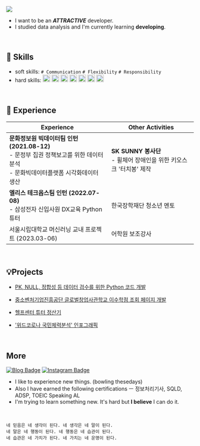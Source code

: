 
<img src="https://capsule-render.vercel.app/api?type=wave&color=FFFACD&height=100&section=header&text=Hi,%20I'm%20coldegg🥚&fontSize=20"/>

- I want to be an ***ATTRACTIVE*** developer.
- I studied data analysis and I'm currently learning **developing**.

<br>

## 🧩 Skills
- soft skills: `# Communication` `# Flexibility` `# Responsibility`
- hard skills: <img src="https://img.shields.io/badge/Python-3776AB?style=for-the-badge&logo=Python&logoColor=white" height=20> <img src="https://img.shields.io/badge/R-276DC3?style=for-the-badge&logo=R&logoColor=white" height=20> <img src="https://img.shields.io/badge/jupyter-F37626?style=for-the-badge&logo=jupyter&logoColor=white" height=20> <img src="https://img.shields.io/badge/MySQL-4479A1?style=for-the-badge&logo=MySQL&logoColor=white" height=20>
<img src="https://img.shields.io/badge/googleappsscript-4285F4?style=for-the-badge&logo=googleappsscript&logoColor=white" height=20> <img src="https://img.shields.io/badge/html5-E34F26?style=for-the-badge&logo=html5&logoColor=white" height=20> <img src="https://img.shields.io/badge/adobephotoshop-31A8FF?style=for-the-badge&logo=adobephotoshop&logoColor=white" height=20>


<br>

## 📌 Experience

| Experience | Other Activities | 
|------|---|
| <b>문화정보원 빅데이터팀 인턴 (2021.08-12)</b>  <br> - 문정부 집권 정책보고를 위한 데이터 분석 <br> - 문화빅데이터플랫폼 시각화데이터 생산 | <b>SK SUNNY 봉사단</b> <br> - 휠체어 장애인을 위한 키오스크 '터치봉' 제작 | 
| <b>엘리스 테크옵스팀 인턴 (2022.07-08)</b> <br> - 삼성전자 신입사원 DX교육 Python 튜터 | 한국장학재단 청소년 멘토 |
| 서울시립대학교 머신러닝 교내 프로젝트 (2023.03-06) | 어학원 보조강사 |

<br>

## 💡Projects

- [PK, NULL, 정합성 등 데이터 검수를 위한 Python 코드 개발](https://github.com/colde99/colde99/blob/0022159a196ee96c480cce7a8f5d5f12e280bf1a/%EB%8D%B0%EC%9D%B4%ED%84%B0%20%EA%B2%80%EC%88%98%20%EC%BD%94%EB%93%9C.md) 

- [중소벤처기업진흥공단 글로벌창업사관학교 이수학점 조회 페이지 개발](https://script.google.com/macros/s/AKfycbyr8HFOIaGpNCcsjH7gJneWXTURuOPaR5XIfZJ6jXOOmqLWqldmrqI078X5_sW4KKps/exec)

-  [헬프센터 튜터 정산기](https://github.com/colde99/colde99/blob/1334dd1b89dcaa00ad7add94d8e1c7eb58114cab/%ED%97%AC%ED%94%84%EC%84%BC%ED%84%B0_%ED%8A%9C%ED%84%B0_%EC%A0%95%EC%82%B0.md)

-  ['위드코로나 국민체력분석' 인포그래픽](https://github.com/colde99/colde99/assets/164446778/ff25f802-866b-432a-bf2c-89ebfd52964c)


<br>

## More
 [![Blog Badge](http://img.shields.io/badge/-Blog-brightgreen?style=flat-square&logo=FF5722&link=https://blog.naver.com/cold_egg)](https://blog.naver.com/cold_egg) [![Instagram Badge](https://img.shields.io/badge/-Instagram-dd2a7b?style=flat-square&logo=instagram&logoColor=white&link=https://www.instagram.com/cold_e99/)](https://www.instagram.com/cold_e99/) 

- I like to experience new things. (bowling thesedays)
- Also I have earned the following certifications ㅡ 정보처리기사, SQLD, ADSP, TOEIC Speaking AL
- I'm trying to learn something new. It's hard but **I believe** I can do it.

<br>

```
네 믿음은 네 생각이 된다. 네 생각은 네 말이 된다.
네 말은 네 행동이 된다. 네 행동은 네 습관이 된다.
네 습관은 네 가치가 된다. 네 가치는 네 운명이 된다.
```


